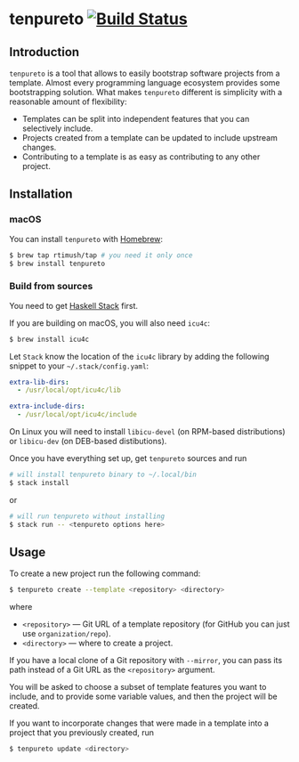 # tenpureto [![Build Status](https://travis-ci.com/rtimush/tenpureto.svg?branch=master)](https://travis-ci.com/rtimush/tenpureto)

## Introduction

`tenpureto` is a tool that allows to easily bootstrap software projects from a
template. Almost every programming language ecosystem provides some
bootstrapping solution. What makes `tenpureto` different is simplicity with a
reasonable amount of flexibility:

* Templates can be split into independent features that you can selectively
  include.
* Projects created from a template can be updated to include upstream changes.
* Contributing to a template is as easy as contributing to any other project.

## Installation

### macOS

You can install `tenpureto` with [Homebrew](https://brew.sh):

```sh 
$ brew tap rtimush/tap # you need it only once 
$ brew install tenpureto
```

### Build from sources

You need to get [Haskell Stack](https://haskellstack.org) first.

If you are building on macOS, you will also need `icu4c`: 

```sh 
$ brew install icu4c 
``` 

Let `Stack` know the location of the `icu4c` library by adding
the following snippet to your `~/.stack/config.yaml`: 

```yaml
extra-lib-dirs:
  - /usr/local/opt/icu4c/lib

extra-include-dirs:
  - /usr/local/opt/icu4c/include 
```

On Linux you will need to install `libicu-devel` (on RPM-based distributions)
or `libicu-dev` (on DEB-based distibutions).

Once you have everything set up, get `tenpureto` sources and run 

```sh 
# will install tenpureto binary to ~/.local/bin
$ stack install
```
or
```sh
# will run tenpureto without installing
$ stack run -- <tenpureto options here>
```

## Usage

To create a new project run the following command: 

```sh 
$ tenpureto create --template <repository> <directory> 
``` 
where

* `<repository>` — Git URL of a template repository (for GitHub you can just
    use `organization/repo`).
* `<directory>` — where to create a project.

If you have a local clone of a Git repository with `--mirror`, you can pass its
path instead of a Git URL as the `<repository>` argument.

You will be asked to choose a subset of template features you want to include,
and to provide some variable values, and then the project will be created.

If you want to incorporate changes that were made in a template into a project
that you previously created, run 

```sh 
$ tenpureto update <directory> 
```
